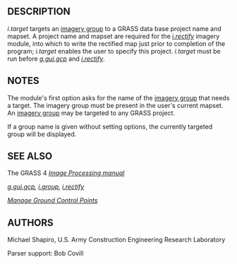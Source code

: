 
## DESCRIPTION

*i.target* targets an [imagery
group](i.group.html) to a GRASS data base project name and mapset.
A project name and mapset are required for the
*[i.rectify](i.rectify.html)* imagery module, into which
to write the rectified map just prior to completion of the program;
*i.target* enables the user to specify this project.
*i.target* must be run before
*[g.gui.gcp](g.gui.gcp.html)* and
*[i.rectify](i.rectify.html)*.

## NOTES

The module's first option asks for the name of the
[imagery group](i.group.html) that needs a target.
The imagery group must be present in the user's current mapset.
An [imagery group](i.group.html) may be targeted to any GRASS
project.

If a group name is given without setting options, the currently targeted
group will be displayed.

## SEE ALSO

The GRASS 4 *[Image Processing manual](https://grass.osgeo.org/gdp/imagery/grass4_image_processing.pdf)*

*[g.gui.gcp](g.gui.gcp.html),
[i.group](i.group.html),
[i.rectify](i.rectify.html)*

*[Manage Ground Control Points](wxGUI.gcp.html)*

## AUTHORS

Michael Shapiro,
U.S. Army Construction Engineering Research Laboratory

Parser support: Bob Covill
